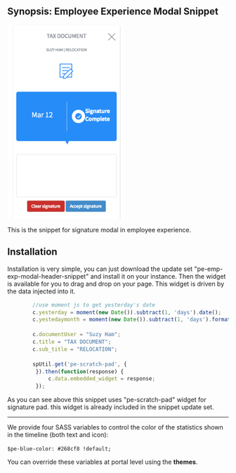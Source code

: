 ## Synopsis: Employee Experience Modal Snippet

![alt text](../images/pe-emp-exp-modal-header-snippet.png "Modal Snippet")



This is the snippet for signature modal in employee experience.

## Installation

Installation is very simple, you can just download the update set "pe-emp-exp-modal-header-snippet" and install it on your instance. Then the widget is available for you to drag and drop on your page. This widget is driven by the data injected into it.

```javascript
        //use moment js to get yesterday's date
        c.yesterday = moment(new Date()).subtract(1, 'days').date();
        c.yestedaymonth = moment(new Date()).subtract(1, 'days').format("MMM");

        c.documentUser = "Suzy Ham";
        c.title = "TAX DOCUMENT";
        c.sub_title = "RELOCATION";

        spUtil.get('pe-scratch-pad', {
         }).then(function(response) {
             c.data.embedded_widget = response;
         });
```

As you can see above this snippet uses "pe-scratch-pad" widget for signature pad. this widget is already included in the snippet update set.

***

We provide four SASS variables to control the color of the statistics shown in the timeline (both text and icon):

`$pe-blue-color: #268cf8 !default;`

You can override these variables at portal level using the **themes**.
